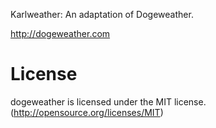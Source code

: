 Karlweather: An adaptation of Dogeweather.

http://dogeweather.com

License
===========

dogeweather is licensed under the MIT license. (http://opensource.org/licenses/MIT)


